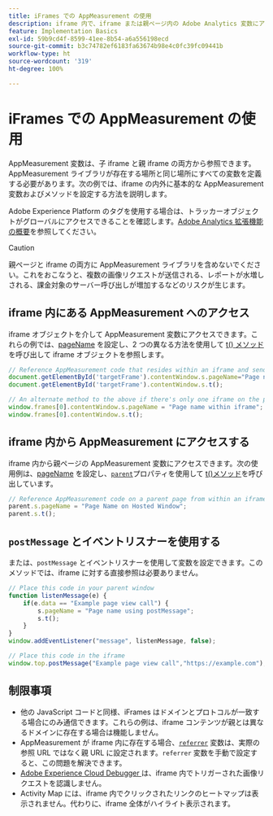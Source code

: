```yaml
---
title: iFrames での AppMeasurement の使用
description: iframe 内で、iframe または親ページ内の Adobe Analytics 変数にアクセスします。
feature: Implementation Basics
exl-id: 59b9cd4f-8599-41ee-8b54-a6a556198ecd
source-git-commit: b3c74782ef6183fa63674b98e4c0fc39fc09441b
workflow-type: ht
source-wordcount: '319'
ht-degree: 100%

---
```


# iFrames での AppMeasurement の使用

AppMeasurement 変数は、子 iframe と親 iframe の両方から参照できます。AppMeasurement ライブラリが存在する場所と同じ場所にすべての変数を定義する必要があります。次の例では、iframe の内外に基本的な AppMeasurement 変数およびメソッドを設定する方法を説明します。

Adobe Experience Platform のタグを使用する場合は、トラッカーオブジェクトがグローバルにアクセスできることを確認します。[Adobe Analytics 拡張機能の概要](https://experienceleague.adobe.com/docs/experience-platform/tags/extensions/adobe/analytics/overview.html?lang=ja)を参照してください。

>[!CAUTION]
>
>親ページと iframe の両方に AppMeasurement ライブラリを含めないでください。これをおこなうと、複数の画像リクエストが送信される、レポートが水増しされる、課金対象のサーバー呼び出しが増加するなどのリスクが生じます。

## iframe 内にある AppMeasurement へのアクセス

iframe オブジェクトを介して AppMeasurement 変数にアクセスできます。これらの例では、[pageName](../vars/page-vars/pagename.md) を設定し、2 つの異なる方法を使用して [t() メソッド](../vars/functions/t-method.md)を呼び出して iframe オブジェクトを参照します。

```js
// Reference AppMeasurement code that resides within an iframe and send an image request
document.getElementById('targetFrame').contentWindow.s.pageName="Page name within iframe";
document.getElementById('targetFrame').contentWindow.s.t();

// An alternate method to the above if there's only one iframe on the page
window.frames[0].contentWindow.s.pageName = "Page name within iframe";
window.frames[0].contentWindow.s.t();
```

## iframe 内から AppMeasurement にアクセスする

iframe 内から親ページの AppMeasurement 変数にアクセスできます。次の使用例は、[pageName](../vars/page-vars/pagename.md) を設定し、[`parent`](https://www.w3schools.com/jsref/prop_win_parent.asp)プロパティを使用して [t()メソッド](../vars/functions/t-method.md)を呼び出しています。

```js
// Reference AppMeasurement code on a parent page from within an iframe and send an image request
parent.s.pageName = "Page Name on Hosted Window";
parent.s.t();
```

## `postMessage` とイベントリスナーを使用する

または、`postMessage` とイベントリスナーを使用して変数を設定できます。このメソッドでは、iframe に対する直接参照は必要ありません。

```js
// Place this code in your parent window
function listenMessage(e) {
    if(e.data == "Example page view call") {
        s.pageName = "Page name using postMessage";
        s.t();
    }
}
window.addEventListener("message", listenMessage, false);

// Place this code in the iframe
window.top.postMessage("Example page view call","https://example.com");
```

## 制限事項

* 他の JavaScript コードと同様、iFrames はドメインとプロトコルが一致する場合にのみ通信できます。これらの例は、iframe コンテンツが親とは異なるドメインに存在する場合は機能しません。
* AppMeasurement が iframe 内に存在する場合、[`referrer`](../vars/page-vars/referrer.md) 変数は、実際の参照 URL ではなく親 URL に設定されます。`referrer` 変数を手動で設定すると、この問題を解決できます。
* [Adobe Experience Cloud Debugger ](https://experienceleague.adobe.com/docs/debugger/using/experience-cloud-debugger.html?lang=ja)は、iframe 内でトリガーされた画像リクエストを認識しません。
* Activity Map には、iframe 内でクリックされたリンクのヒートマップは表示されません。代わりに、iframe 全体がハイライト表示されます。
